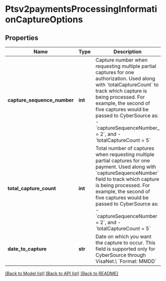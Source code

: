 # Ptsv2paymentsProcessingInformationCaptureOptions

## Properties
Name | Type | Description | Notes
------------ | ------------- | ------------- | -------------
**capture_sequence_number** | **int** | Capture number when requesting multiple partial captures for one authorization. Used along with &#x60;totalCaptureCount&#x60; to track which capture is being processed.  For example, the second of five captures would be passed to CyberSource as:   - &#x60;captureSequenceNumber_ &#x3D; 2&#x60;, and   - &#x60;totalCaptureCount &#x3D; 5&#x60;  | [optional] 
**total_capture_count** | **int** | Total number of captures when requesting multiple partial captures for one payment. Used along with &#x60;captureSequenceNumber&#x60; field to track which capture is being processed.  For example, the second of five captures would be passed to CyberSource as:   - &#x60;captureSequenceNumber &#x3D; 2&#x60;, and   - &#x60;totalCaptureCount &#x3D; 5&#x60;  | [optional] 
**date_to_capture** | **str** | Date on which you want the capture to occur. This field is supported only for CyberSource through VisaNet.\\ &#x60;Format: MMDD&#x60;  | [optional] 

[[Back to Model list]](../README.md#documentation-for-models) [[Back to API list]](../README.md#documentation-for-api-endpoints) [[Back to README]](../README.md)


